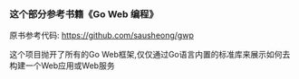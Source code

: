 ### 这个部分参考书籍《Go Web 编程》 

原书参考代码: https://github.com/sausheong/gwp

这个项目抛开了所有的Go Web框架,仅仅通过Go语言内置的标准库来展示如何去构建一个Web应用或Web服务





